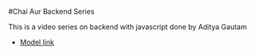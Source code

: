 #Chai Aur Backend Series

This is a video series on backend with javascript done by Aditya Gautam
- [Model link](https://app.eraser.io/workspace/YtPqZ1VogxGy1jzIDkzj?origin=share)